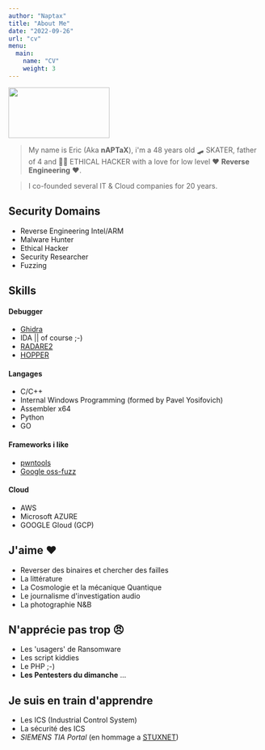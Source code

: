 ```yaml
---
author: "Naptax"
title: "About Me"
date: "2022-09-26"
url: "cv"
menu:
  main:
    name: "CV"
    weight: 3
---
```



<img src="/images/author_cropped.png" width="200" height="100"> 

> My name is Eric (Aka **nAPTaX**), i'm a 48 years old :skateboard: SKATER, father of 4 and :farmer: ETHICAL
> HACKER with a love for low level :heart: **Reverse Engineering** :heart:.  

> I co-founded several IT & Cloud companies for 20 years.


## Security Domains

- Reverse Engineering Intel/ARM
- Malware Hunter 
- Ethical Hacker
- Security Researcher
- Fuzzing


## Skills

#### Debugger
- [Ghidra](https://ghidra-sre.org/) 
- IDA || of course ;-)
- [RADARE2](https://rada.re/n/)
- [HOPPER](https://www.hopperapp.com/)

#### Langages
- C/C++
- Internal Windows Programming (formed by Pavel Yosifovich) 
- Assembler x64 
- Python
- GO

#### Frameworks i like
- [pwntools](https://github.com/Gallopsled/pwntools#readme)
- [Google oss-fuzz](https://github.com/google/oss-fuzz)


#### Cloud
- AWS
- Microsoft AZURE
- GOOGLE Gloud (GCP)

## J'aime  :heart:
- Reverser des binaires et chercher des failles
- La littérature 
- La Cosmologie et la mécanique Quantique
- Le journalisme d'investigation audio
- La photographie N&B

## N'apprécie pas trop :angry:
- Les 'usagers' de Ransomware
- Les script kiddies
- Le PHP ;-)
- **Les Pentesters du dimanche** ... 

## Je suis en train d'apprendre
- Les ICS (Industrial Control System)
- La sécurité des ICS
- _SIEMENS TIA Portal_ (en hommage a [STUXNET](https://github.com/research-virus/stuxnet))